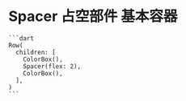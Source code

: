 # Spacer 占空部件 基本容器

    ```dart
    Row(
      children: [
        ColorBox(),
        Spacer(flex: 2),
        ColorBox(),
      ],
    )
    ```
